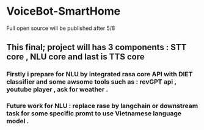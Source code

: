 # VoiceBot-SmartHome
Full open source will be published after 5/8

## This final; project will has 3 components : STT core , NLU core and last is TTS core 

### Firstly i prepare for NLU by integrated rasa core API with DIET classifier and some awsome tools such as : revGPT api , youtube player , ask for weather . 
### Future work for NLU : replace rase by langchain or downstream task for some specific promt to use Vietnamese language model .
